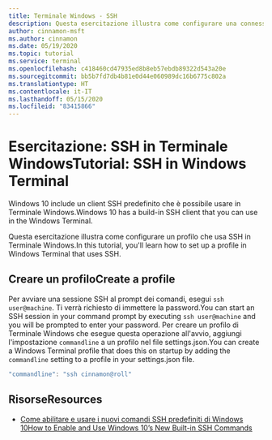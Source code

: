 ```yaml
---
title: Terminale Windows - SSH
description: Questa esercitazione illustra come configurare una connessione SSH in Terminale Windows.
author: cinnamon-msft
ms.author: cinnamon
ms.date: 05/19/2020
ms.topic: tutorial
ms.service: terminal
ms.openlocfilehash: c418460cd47935ed8b8eb57ebdb89322d543a20e
ms.sourcegitcommit: bb5b7fd7db4b81e0d44e060989dc16b6775c802a
ms.translationtype: HT
ms.contentlocale: it-IT
ms.lasthandoff: 05/15/2020
ms.locfileid: "83415866"
---
```

# <a name="tutorial-ssh-in-windows-terminal"></a><span data-ttu-id="da1b2-103">Esercitazione: SSH in Terminale Windows</span><span class="sxs-lookup"><span data-stu-id="da1b2-103">Tutorial: SSH in Windows Terminal</span></span>

<span data-ttu-id="da1b2-104">Windows 10 include un client SSH predefinito che è possibile usare in Terminale Windows.</span><span class="sxs-lookup"><span data-stu-id="da1b2-104">Windows 10 has a build-in SSH client that you can use in the Windows Terminal.</span></span>

<span data-ttu-id="da1b2-105">Questa esercitazione illustra come configurare un profilo che usa SSH in Terminale Windows.</span><span class="sxs-lookup"><span data-stu-id="da1b2-105">In this tutorial, you'll learn how to set up a profile in Windows Terminal that uses SSH.</span></span>

## <a name="create-a-profile"></a><span data-ttu-id="da1b2-106">Creare un profilo</span><span class="sxs-lookup"><span data-stu-id="da1b2-106">Create a profile</span></span>

<span data-ttu-id="da1b2-107">Per avviare una sessione SSH al prompt dei comandi, esegui `ssh user@machine`. Ti verrà richiesto di immettere la password.</span><span class="sxs-lookup"><span data-stu-id="da1b2-107">You can start an SSH session in your command prompt by executing `ssh user@machine` and you will be prompted to enter your password.</span></span> <span data-ttu-id="da1b2-108">Per creare un profilo di Terminale Windows che esegue questa operazione all'avvio, aggiungi l'impostazione `commandline` a un profilo nel file settings.json.</span><span class="sxs-lookup"><span data-stu-id="da1b2-108">You can create a Windows Terminal profile that does this on startup by adding the `commandline` setting to a profile in your settings.json file.</span></span>

```js
"commandline": "ssh cinnamon@roll"
```

## <a name="resources"></a><span data-ttu-id="da1b2-109">Risorse</span><span class="sxs-lookup"><span data-stu-id="da1b2-109">Resources</span></span>

* [<span data-ttu-id="da1b2-110">Come abilitare e usare i nuovi comandi SSH predefiniti di Windows 10</span><span class="sxs-lookup"><span data-stu-id="da1b2-110">How to Enable and Use Windows 10’s New Built-in SSH Commands</span></span>](https://www.howtogeek.com/336775/how-to-enable-and-use-windows-10s-built-in-ssh-commands/)
